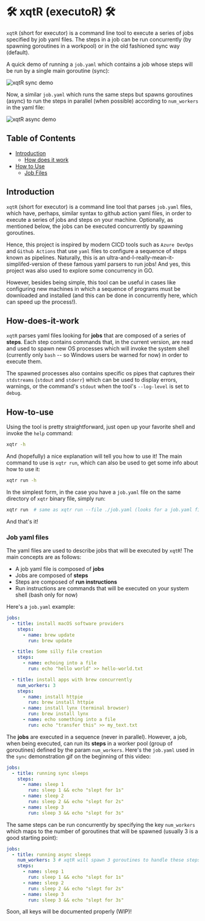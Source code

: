 # 🛠️ xqtR (executoR) 🛠️

`xqtR` (short for executor) is a command line tool to execute a series of jobs specified by job yaml files. The steps in a job can be run concurrently (by spawning goroutines in a workpool) or in the old fashioned sync way (default).

A quick demo of running a `job.yaml` which contains a job whose steps will be run by a single main goroutine (sync):

![xqtR sync demo](docs/demos/xqtr-sync-demo.gif)

Now, a similar `job.yaml` which runs the same steps but spawns goroutines (async) to run the steps in parallel (when possible) according to `num_workers` in the yaml file:

![xqtR async demo](docs/demos/xqtr-async-demo.gif)

## Table of Contents

- [Introduction](#Introduction)
  - [How does it work](#How-does-it-work)
- [How to Use](#How-to-use)
  - [Job Files](#Job-yaml-files)

## Introduction

`xqtR` (short for executor) is a command line tool that parses `job.yaml` files, which have, perhaps, similar syntax to github action yaml files, in order
to execute a series of jobs and steps on your machine. Optionally, as mentioned below, the jobs can be executed concurrently by spawning goroutines.

Hence, this project is inspired by modern CICD tools such as `Azure DevOps` and `Github Actions` that use `yaml` files to configure a sequence of steps known
as pipelines. Naturally, this is an ultra-and-I-really-mean-it-simplifed-version of these famous yaml parsers to run jobs! And yes, this project was also used
to explore some concurrency in GO.

However, besides being simple, this tool can be useful in cases like configuring new machines in which a sequence of programs must be downloaded and installed
(and this can be done in concurrently here, which can speed up the process!).

## How-does-it-work

`xqtR` parses yaml files looking for **jobs** that are composed of a series of **steps**. Each step contains commands that, in the current version, are read and used
to spawn new OS processes which will invoke the system shell (currently only `bash` -- so Windows users be warned for now) in order to execute them.

The spawned processes also contains specific os pipes that captures their `stdstreams` (`stdout` and `stderr`) which can be used to display errors, warnings, or the
command's `stdout` when the tool's `--log-level` is set to `debug`.

## How-to-use

Using the tool is pretty straightforward, just open up your favorite shell and invoke the `help` command:

```sh
xqtr -h
```

And (hopefully) a nice explanation will tell you how to use it! The main command to use is `xqtr run`, which can also be used to
get some info about how to use it:

```sh
xqtr run -h
```

In the simplest form, in the case you have a `job.yaml` file on the same directory of `xqtr` binary file, simply run:

```sh
xqtr run  # same as xqtr run --file ./job.yaml (looks for a job.yaml file)
```

And that's it!

### Job yaml files

The yaml files are used to describe jobs that will be executed by `xqtR`! The main concepts are as follows:

- A job yaml file is composed of **jobs**
- Jobs are composed of **steps**
- Steps are composed of **run instructions**
- Run instructions are commands that will be executed on your system shell (bash only for now)

Here's a `job.yaml` example:

```yaml
jobs:
  - title: install macOS software providers
    steps:
      - name: brew update
        run: brew update

  - title: Some silly file creation
    steps:
      - name: echoing into a file
        run: echo "hello world" >> hello-world.txt

  - title: install apps with brew concurrently
    num_workers: 3
    steps:
      - name: install httpie
        run: brew install httpie
      - name: install lynx (terminal browser)
        run: brew install lynx
      - name: echo something into a file
        run: echo "transfer this" >> my_text.txt
```

The **jobs** are executed in a sequence (never in parallel). However, a job, when being executed, can run its **steps** in a worker pool (group of goroutines) defined by the param `num_workers`. Here's the `job.yaml` used in the `sync` demonstration gif on the beginning of this video:

```yaml
jobs:
  - title: running sync sleeps
    steps:
      - name: sleep 1
        run: sleep 1 && echo "slept for 1s"
      - name: sleep 2
        run: sleep 2 && echo "slept for 2s"
      - name: sleep 3
        run: sleep 3 && echo "slept for 3s"
```

The same steps can be run concurrently by specifying the key `num_workers` which maps to the number of goroutines that will be spawned (usually 3 is a good starting point):

```yaml
jobs:
  - title: running async sleeps
    num_workers: 3 # xqtR will spawn 3 goroutines to handle these steps!
    steps:
      - name: sleep 1
        run: sleep 1 && echo "slept for 1s"
      - name: sleep 2
        run: sleep 2 && echo "slept for 2s"
      - name: sleep 3
        run: sleep 3 && echo "slept for 3s"
```

Soon, all keys will be documented properly (WIP)!
